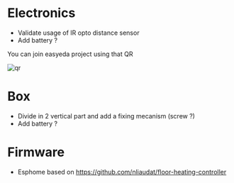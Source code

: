 # Electronics
- Validate usage of IR opto distance sensor
- Add battery ?

You can join easyeda project using that QR

![qr](https://user-images.githubusercontent.com/6782613/190206632-bd1e3e5f-6982-4284-9096-a39a20921d45.png)



# Box
- Divide in 2 vertical part and add a fixing mecanism (screw ?)
- Add battery ?


# Firmware 
- Esphome based on https://github.com/nliaudat/floor-heating-controller
